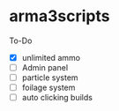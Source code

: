 # arma3scripts

To-Do

- [X] unlimited ammo
- [ ] Admin panel
- [ ] particle system
- [ ] foilage system
- [ ] auto clicking builds

